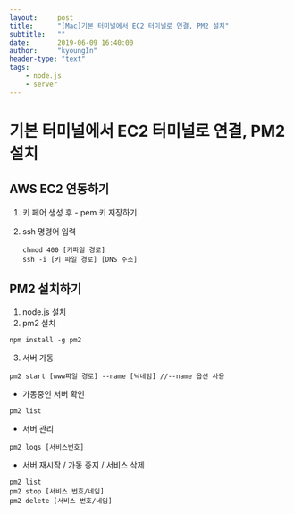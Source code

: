 ```yaml
---
layout:     post
title:      "[Mac]기본 터미널에서 EC2 터미널로 연결, PM2 설치"
subtitle:   ""
date:       2019-06-09 16:40:00
author:     "kyoungIn"
header-type: "text"
tags:
    - node.js
	- server
---
```


# 기본 터미널에서 EC2 터미널로 연결, PM2 설치



## AWS EC2 연동하기 

1. 키 페어 생성 후 - pem 키 저장하기

2. ssh 명령어 입력

   ```
   chmod 400 [키파일 경로]
   ssh -i [키 파일 경로] [DNS 주소]
   ```



## PM2 설치하기

1. node.js 설치
2. pm2 설치

```
npm install -g pm2
```

3. 서버 가동

```
pm2 start [www파일 경로] --name [닉네임] //--name 옵션 사용
```



- 가동중인 서버 확인 

```
pm2 list
```

- 서버 관리

```
pm2 logs [서비스번호]
```

- 서버 재시작 / 가동 중지 / 서비스 삭제

```
pm2 list
pm2 stop [서비스 번호/네임]
pm2 delete [서비스 번호/네임]
```

